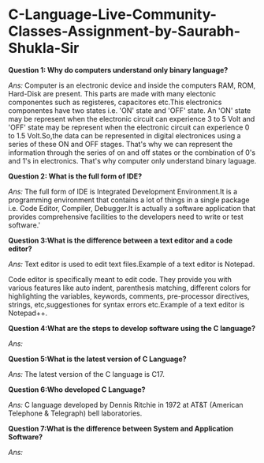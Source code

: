 # C-Language-Live-Community-Classes-Assignment-by-Saurabh-Shukla-Sir

**Question 1: Why do computers understand only binary language?**

*Ans:* Computer is an electronic device and inside the computers RAM, ROM, Hard-Disk are present. This parts are made with many electonic componentes such as registeres, capacitores etc.This electronics componentes have two states i.e. 'ON' state and 'OFF' state. An 'ON' state may be represent when the electronic circuit can experience 3 to 5 Volt and 'OFF' state may be represent when the electronic circuit can experience 0 to 1.5 Volt.So,the data can be represented in digital electronices using a series of these ON and OFF stages. That's why we can represent the information through the series of on and off states or the combination of 0's and 1's in electronics. That's why computer only understand binary laguage.

**Question 2: What is the full form of IDE?**

*Ans:* The full form of IDE is Integrated Development Environment.It is a programming environment that contains a lot of things in a single package i.e. Code Editor, Compiler, Debugger.It is actually a software application that provides comprehensive facilities to the developers need to write or test software.'

**Question 3:What is the difference between a text editor and a code editor?**

*Ans:* Text editor is used to edit text files.Example of a text editor is Notepad.

Code editor is specifically meant to edit code. They provide you with various features like auto indent, parenthesis matching, different colors for highlighting the variables, keywords, comments, pre-processor directives, strings, etc,suggestiones for syntax errors etc.Example of a text editor is Notepad++.

**Question 4:What are the steps to develop software using the C language?**

*Ans:*

**Question 5:What is the latest version of C Language?**

*Ans:* The latest version of the C language is C17.

**Question 6:Who developed C Language?**

*Ans:* C language developed by Dennis Ritchie in 1972 at AT&T (American Telephone & Telegraph) bell laboratories.

**Question 7:What is the difference between System and Application Software?**

*Ans:* 
